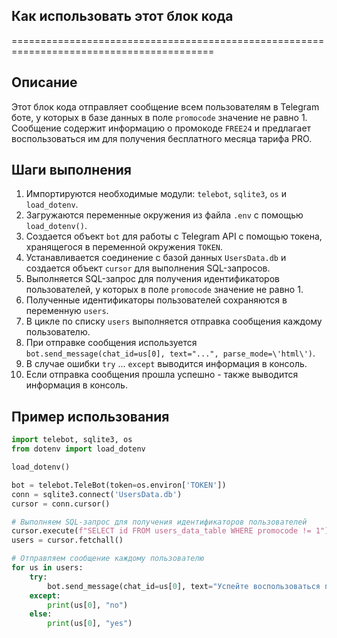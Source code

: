 ## Как использовать этот блок кода
=========================================================================================

Описание
-------------------------
Этот блок кода отправляет сообщение всем пользователям в Telegram боте, у которых в базе данных в поле `promocode` значение не равно 1. Сообщение содержит информацию о промокоде `FREE24` и предлагает воспользоваться им для получения бесплатного месяца тарифа PRO.

Шаги выполнения
-------------------------
1. Импортируются необходимые модули: `telebot`, `sqlite3`, `os` и `load_dotenv`.
2. Загружаются переменные окружения из файла `.env` с помощью `load_dotenv()`.
3. Создается объект `bot` для работы с Telegram API с помощью токена, хранящегося в переменной окружения `TOKEN`.
4. Устанавливается соединение с базой данных `UsersData.db` и создается объект `cursor` для выполнения SQL-запросов.
5. Выполняется SQL-запрос для получения идентификаторов пользователей, у которых в поле `promocode` значение не равно 1.
6. Полученные идентификаторы пользователей сохраняются в переменную `users`.
7. В цикле по списку `users` выполняется отправка сообщения каждому пользователю.
8. При отправке сообщения используется `bot.send_message(chat_id=us[0], text="...", parse_mode=\'html\')`. 
9. В случае ошибки `try` ... `except`  выводится информация в консоль.
10. Если отправка сообщения прошла успешно - также выводится информация в консоль.

Пример использования
-------------------------

```python
import telebot, sqlite3, os
from dotenv import load_dotenv

load_dotenv()

bot = telebot.TeleBot(token=os.environ['TOKEN'])
conn = sqlite3.connect('UsersData.db')
cursor = conn.cursor()

# Выполняем SQL-запрос для получения идентификаторов пользователей
cursor.execute(f"SELECT id FROM users_data_table WHERE promocode != 1")
users = cursor.fetchall()

# Отправляем сообщение каждому пользователю
for us in users:
    try:
        bot.send_message(chat_id=us[0], text="Успейте воспользоваться промокодом FREE24 до 21 декабря!\\n\\nПо нему вы получите бесплатный месяц тарифа PRO — это безлимит на генерацию текста и изображений 💥 \\n\\nЧтобы ввести промокод, перейдите на вкладку Тарифы и нажмите кнопку «Промокод».", parse_mode='html')
    except:
        print(us[0], "no")
    else:
        print(us[0], "yes")
```
